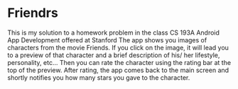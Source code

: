 # Friendrs
This is my solution to a homework problem in the class CS 193A Android App Development offered at Stanford
The app shows you images of characters from the movie Friends. If you click on the image, it will lead you to a preview of that character
and a brief description of his/
her lifestyle, personality, etc... Then you can rate the character using the rating bar at the top of the
preview. After rating, the app comes back to the main screen and shortly notifies you how many stars you gave to the character.
